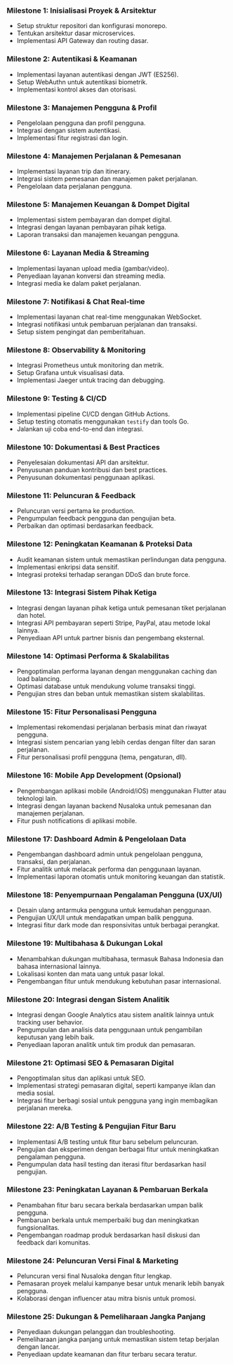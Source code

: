 ### Milestone 1: **Inisialisasi Proyek & Arsitektur**
- Setup struktur repositori dan konfigurasi monorepo.
- Tentukan arsitektur dasar microservices.
- Implementasi API Gateway dan routing dasar.

### Milestone 2: **Autentikasi & Keamanan**
- Implementasi layanan autentikasi dengan JWT (ES256).
- Setup WebAuthn untuk autentikasi biometrik.
- Implementasi kontrol akses dan otorisasi.

### Milestone 3: **Manajemen Pengguna & Profil**
- Pengelolaan pengguna dan profil pengguna.
- Integrasi dengan sistem autentikasi.
- Implementasi fitur registrasi dan login.

### Milestone 4: **Manajemen Perjalanan & Pemesanan**
- Implementasi layanan trip dan itinerary.
- Integrasi sistem pemesanan dan manajemen paket perjalanan.
- Pengelolaan data perjalanan pengguna.

### Milestone 5: **Manajemen Keuangan & Dompet Digital**
- Implementasi sistem pembayaran dan dompet digital.
- Integrasi dengan layanan pembayaran pihak ketiga.
- Laporan transaksi dan manajemen keuangan pengguna.

### Milestone 6: **Layanan Media & Streaming**
- Implementasi layanan upload media (gambar/video).
- Penyediaan layanan konversi dan streaming media.
- Integrasi media ke dalam paket perjalanan.

### Milestone 7: **Notifikasi & Chat Real-time**
- Implementasi layanan chat real-time menggunakan WebSocket.
- Integrasi notifikasi untuk pembaruan perjalanan dan transaksi.
- Setup sistem pengingat dan pemberitahuan.

### Milestone 8: **Observability & Monitoring**
- Integrasi Prometheus untuk monitoring dan metrik.
- Setup Grafana untuk visualisasi data.
- Implementasi Jaeger untuk tracing dan debugging.

### Milestone 9: **Testing & CI/CD**
- Implementasi pipeline CI/CD dengan GitHub Actions.
- Setup testing otomatis menggunakan `testify` dan tools Go.
- Jalankan uji coba end-to-end dan integrasi.

### Milestone 10: **Dokumentasi & Best Practices**
- Penyelesaian dokumentasi API dan arsitektur.
- Penyusunan panduan kontribusi dan best practices.
- Penyusunan dokumentasi penggunaan aplikasi.

### Milestone 11: **Peluncuran & Feedback**
- Peluncuran versi pertama ke production.
- Pengumpulan feedback pengguna dan pengujian beta.
- Perbaikan dan optimasi berdasarkan feedback.

### Milestone 12: **Peningkatan Keamanan & Proteksi Data**
- Audit keamanan sistem untuk memastikan perlindungan data pengguna.
- Implementasi enkripsi data sensitif.
- Integrasi proteksi terhadap serangan DDoS dan brute force.

### Milestone 13: **Integrasi Sistem Pihak Ketiga**
- Integrasi dengan layanan pihak ketiga untuk pemesanan tiket perjalanan dan hotel.
- Integrasi API pembayaran seperti Stripe, PayPal, atau metode lokal lainnya.
- Penyediaan API untuk partner bisnis dan pengembang eksternal.

### Milestone 14: **Optimasi Performa & Skalabilitas**
- Pengoptimalan performa layanan dengan menggunakan caching dan load balancing.
- Optimasi database untuk mendukung volume transaksi tinggi.
- Pengujian stres dan beban untuk memastikan sistem skalabilitas.

### Milestone 15: **Fitur Personalisasi Pengguna**
- Implementasi rekomendasi perjalanan berbasis minat dan riwayat pengguna.
- Integrasi sistem pencarian yang lebih cerdas dengan filter dan saran perjalanan.
- Fitur personalisasi profil pengguna (tema, pengaturan, dll).

### Milestone 16: **Mobile App Development (Opsional)**
- Pengembangan aplikasi mobile (Android/iOS) menggunakan Flutter atau teknologi lain.
- Integrasi dengan layanan backend Nusaloka untuk pemesanan dan manajemen perjalanan.
- Fitur push notifications di aplikasi mobile.

### Milestone 17: **Dashboard Admin & Pengelolaan Data**
- Pengembangan dashboard admin untuk pengelolaan pengguna, transaksi, dan perjalanan.
- Fitur analitik untuk melacak performa dan penggunaan layanan.
- Implementasi laporan otomatis untuk monitoring keuangan dan statistik.

### Milestone 18: **Penyempurnaan Pengalaman Pengguna (UX/UI)**
- Desain ulang antarmuka pengguna untuk kemudahan penggunaan.
- Pengujian UX/UI untuk mendapatkan umpan balik pengguna.
- Integrasi fitur dark mode dan responsivitas untuk berbagai perangkat.

### Milestone 19: **Multibahasa & Dukungan Lokal**
- Menambahkan dukungan multibahasa, termasuk Bahasa Indonesia dan bahasa internasional lainnya.
- Lokalisasi konten dan mata uang untuk pasar lokal.
- Pengembangan fitur untuk mendukung kebutuhan pasar internasional.

### Milestone 20: **Integrasi dengan Sistem Analitik**
- Integrasi dengan Google Analytics atau sistem analitik lainnya untuk tracking user behavior.
- Pengumpulan dan analisis data penggunaan untuk pengambilan keputusan yang lebih baik.
- Penyediaan laporan analitik untuk tim produk dan pemasaran.

### Milestone 21: **Optimasi SEO & Pemasaran Digital**
- Pengoptimalan situs dan aplikasi untuk SEO.
- Implementasi strategi pemasaran digital, seperti kampanye iklan dan media sosial.
- Integrasi fitur berbagi sosial untuk pengguna yang ingin membagikan perjalanan mereka.

### Milestone 22: **A/B Testing & Pengujian Fitur Baru**
- Implementasi A/B testing untuk fitur baru sebelum peluncuran.
- Pengujian dan eksperimen dengan berbagai fitur untuk meningkatkan pengalaman pengguna.
- Pengumpulan data hasil testing dan iterasi fitur berdasarkan hasil pengujian.

### Milestone 23: **Peningkatan Layanan & Pembaruan Berkala**
- Penambahan fitur baru secara berkala berdasarkan umpan balik pengguna.
- Pembaruan berkala untuk memperbaiki bug dan meningkatkan fungsionalitas.
- Pengembangan roadmap produk berdasarkan hasil diskusi dan feedback dari komunitas.

### Milestone 24: **Peluncuran Versi Final & Marketing**
- Peluncuran versi final Nusaloka dengan fitur lengkap.
- Pemasaran proyek melalui kampanye besar untuk menarik lebih banyak pengguna.
- Kolaborasi dengan influencer atau mitra bisnis untuk promosi.

### Milestone 25: **Dukungan & Pemeliharaan Jangka Panjang**
- Penyediaan dukungan pelanggan dan troubleshooting.
- Pemeliharaan jangka panjang untuk memastikan sistem tetap berjalan dengan lancar.
- Penyediaan update keamanan dan fitur terbaru secara teratur.
